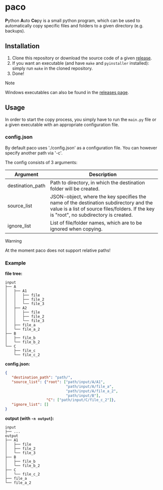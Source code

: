 # paco

**P**ython **A**uto **Co**py is a small python program, which can be used to automatically copy specific files and folders to a given directory (e.g. backups).

## Installation

1. Clone this repository or download the source code of a given [release](https://github.com/MegaAndi3000/paco/releases).
2. If you want an executable (and have `make` and `pyinstaller` installed): simply run `make` in the cloned repository.
3. Done!

> [!Note]
> Windows executables can also be found in the [releases page](https://github.com/MegaAndi3000/paco/releases).

## Usage

In order to start the copy process, you simply have to run the `main.py` file or a given executable with an appropriate configuration file.

### config.json

By default paco uses './config.json' as a configuration file. You can however specify another path via '-c'.

The config consists of 3 arguments:

| Argument         | Description                                                                                                                                                                      |
| ---------------- | ---------------------------------------------------------------------------------------------------------------------------------------------------------------------------------|
| destination_path | Path to directory, in which the destination folder will be created.                                                                                                              |
| source_list      | JSON-object, where the key specifies the name of the destination subdirectory and the value is a list of source files/folders. If the key is "root", no subdirectory is created. |
| ignore_list      | List of file/folder names, which are to be ignored when copying.                                                                                                                 |

> [!Warning]
> At the moment paco does not support relative paths!

### Example

**file tree:**
```
input
├── A
│   ├── A1
│   │   ├── file
│   │   ├── file_2
│   │   └── file_3
│   ├── A2
│   │   ├── file
│   │   ├── file_2
│   │   └── file_3
│   ├── file_a
│   └── file_a_2
├── B
│   ├── file_b
│   └── file_b_2
└── C
    ├── file_c
    └── file_c_2
```

**config.json:**
```json
{
   "destination_path": "path/",
   "source_list": {"root": ["path/input/A/A1",
                            "path/input/A/file_a",
                            "path/input/A/file_a_2",
                            "path/input/B"],
                   "C": ["path/input/C/file_c_2"]},
   "ignore_list": []
}
```

**output (with `-n output`):**
```
input
├── ...
output
├── A1
│   ├── file
│   ├── file_2
│   └── file_3
├── B
│   ├── file_b
│   └── file_b_2
├── C
│   └── file_c_2
├── file_a
└── file_a_2
```
